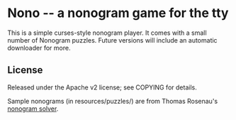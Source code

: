 # Nono -- a nonogram game for the tty

This is a simple curses-style nonogram player. It comes with a small number of
Nonogram puzzles. Future versions will include an automatic downloader for more.

## License

Released under the Apache v2 license; see COPYING for details.

Sample nonograms (in resources/puzzles/) are from Thomas Rosenau's
[nonogram solver](https://github.com/ThomasR/nonogram-solver).
